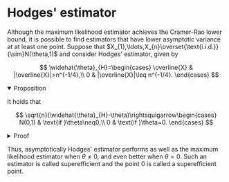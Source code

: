 # Hodges' estimator

Although the maximum likelihood estimator achieves the Cramer-Rao lower bound, it is possible to find estimators that have lower asymptotic variance at at least one point. Suppose that $X_{1},\ldots,X_{n}\overset{\text{i.i.d.}}{\sim}N(\theta,1)$ and consider Hodges' estimator, given by

$$
\widehat{\theta}_{H}=\begin{cases}
\overline{X} & |\overline{X}|>n^{-1/4},\\
0 & |\overline{X}|\leq n^{-1/4}.
\end{cases}
$$

<details open>
<summary>Proposition</summary>

It holds that

$$
\sqrt{n}(\widehat{\theta}_{H}-\theta)\rightsquigarrow\begin{cases}
N(0,1) & \text{if }\theta\neq0,\\
0 & \text{if }\theta=0.
\end{cases}
$$
</details>

<details>
<summary>Proof</summary>

Since $X_{1},\ldots,X_{n}\overset{\text{i.i.d.}}{\sim}N(\theta,1),$ we have $\overline{X}=\theta+\frac{1}{\sqrt{n}}Z$ where $Z\sim N(0,1).$ Then we can write 

$$
\begin{aligned}
\widehat{\theta}_{H} &= \overline{X}1(|\overline{X}|>n^{-1/4}) \\
	&=(\theta+\frac{1}{\sqrt{n}}Z)1(|\theta+\frac{1}{\sqrt{n}}Z|>n^{-1/4}) \\
	&=\theta-\theta1(|\theta+\frac{1}{\sqrt{n}}Z|\leq n^{-1/4})+\frac{1}{\sqrt{n}}Z1(|\theta+\frac{1}{\sqrt{n}}Z|>n^{-1/4}).
\end{aligned}
$$

This gives

$$
\sqrt{n}(\widehat{\theta}_{H}-\theta) =-\sqrt{n}\theta1(|\sqrt{n}\theta+Z|\leq n^{1/4})+Z1(|\sqrt{n}\theta+Z|>n^{1/4}).
$$

Consider the two cases:

* If $\theta\neq0,$ then for every $\omega\in\Omega$ there exists $N(\omega)$ such that $|\sqrt{n}\theta+Z(\omega)|>n^{1/4}$ for all $n\geq N(\omega).$ Therefore, $1(|\sqrt{n}\theta+Z|\leq n^{1/4})$ converges to 0 almost surely, and we have $-\sqrt{n}\theta1(|\sqrt{n}\theta+Z|\leq n^{1/4})\to0$ since it is eventually 0. The complementary indicator $1(|\sqrt{n}\theta+Z|>n^{1/4})$ converges to 1, so Slutsky's theorem implies $\sqrt{n}(\widehat{\theta}_{H}-\theta)$ converges in distribution to $Z\sim N(0,1).$

* If $\theta=0,$ then clearly we have $\sqrt{n}(\widehat{\theta}_{H}-\theta)=Z1(|Z|>n^{1/4})\rightsquigarrow0. $
</details>

Thus, asymptotically Hodges' estimator performs as well as the maximum likelihood estimator when $\theta\neq0,$ and even better when $\theta=0.$ Such an estimator is called superefficient and the point 0 is called a superefficient point. 
